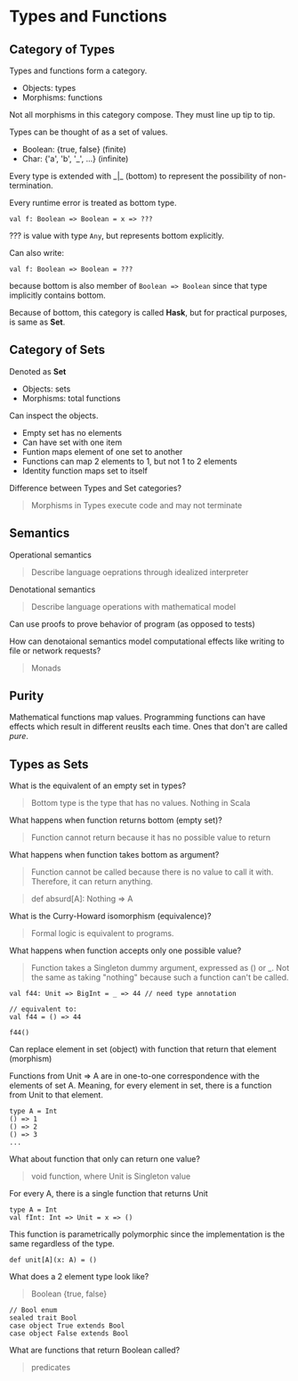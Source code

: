 # Types and Functions

## Category of Types
Types and functions form a category.
* Objects: types
* Morphisms: functions

Not all morphisms in this category compose. They must line up tip to tip.

Types can be thought of as a set of values.
* Boolean: {true, false} (finite)
* Char: {'a', 'b', '_', ...} (infinite)

Every type is extended with \_|\_ (bottom) to represent the possibility of non-termination.

Every runtime error is treated as bottom type.

```
val f: Boolean => Boolean = x => ???
```
??? is value with type `Any`, but represents bottom explicitly.

Can also write:
```
val f: Boolean => Boolean = ???
```
because bottom is also member of `Boolean => Boolean` since that type implicitly contains bottom.

Because of bottom, this category is called <b>Hask</b>, but for practical purposes, is same as <b>Set</b>.

## Category of Sets
Denoted as <b>Set</b>
* Objects: sets
* Morphisms: total functions

Can inspect the objects.
* Empty set has no elements
* Can have set with one item
* Funtion maps element of one set to another
* Functions can map 2 elements to 1, but not 1 to 2 elements
* Identity function maps set to itself

Difference between Types and Set categories?
> Morphisms in Types execute code and may not terminate

## Semantics
Operational semantics
> Describe language oeprations through idealized interpreter

Denotational semantics
> Describe language operations with mathematical model

Can use proofs to prove behavior of program (as opposed to tests)

How can denotaional semantics model computational effects like writing to file or network requests?
> Monads

## Purity
Mathematical functions map values. Programming functions can have effects which result in different reuslts each time. Ones that don't are called <i>pure</i>.

## Types as Sets
What is the equivalent of an empty set in types?
> Bottom type is the type that has no values. Nothing in Scala

What happens when function returns bottom (empty set)?
> Function cannot return because it has no possible value to return

What happens when function takes bottom as argument?
> Function cannot be called because there is no value to call it with. Therefore, it can return anything.

> def absurd[A]: Nothing => A

What is the Curry-Howard isomorphism (equivalence)?
> Formal logic is equivalent to programs.

What happens when function accepts only one possible value?
> Function takes a Singleton dummy argument, expressed as () or _. Not the same as taking "nothing" because such a function can't be called.

```
val f44: Unit => BigInt = _ => 44 // need type annotation

// equivalent to:
val f44 = () => 44

f44()
```

Can replace element in set (object) with function that return that element (morphism)

Functions from Unit => A are in one-to-one correspondence with the elements of set A. Meaning, for every element in set, there is a function from Unit to that element.
```
type A = Int
() => 1
() => 2
() => 3
...
```

What about function that only can return one value?
> void function, where Unit is Singleton value

For every A, there is a single function that returns Unit
```
type A = Int
val fInt: Int => Unit = x => ()
```

This function is parametrically polymorphic since the implementation is the same regardless of the type.
```
def unit[A](x: A) = ()
```

What does a 2 element type look like?
> Boolean {true, false}
```
// Bool enum
sealed trait Bool
case object True extends Bool
case object False extends Bool
```

What are functions that return Boolean called?
> predicates